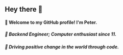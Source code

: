 ## Hey there 👋

#### 👀 Welcome to my GitHub profile! I'm Peter.

##### 🔭 Backend Engineer; Computer enthusiast since 11.
##### 🚀 Driving positive change in the world through code.
